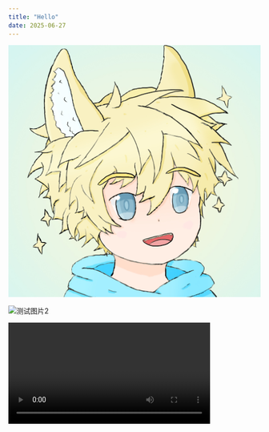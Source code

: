```yaml
---
title: "Hello"
date: 2025-06-27
---
```


![测试图片](https://raw.githubusercontent.com/MagicKuro/skills-github-pages/main/images/image.png)

![测试图片2](https://cdn.pixabay.com/photo/2025/05/14/10/09/bridge-9599215_1280.jpg)

<video width="80%" controls>
  <source src="https://raw.githubusercontent.com/MagicKuro/skills-github-pages/main/videos/test_video.mp4">
</video>
